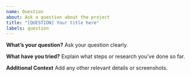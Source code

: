 ```yaml
---
name: Question
about: Ask a question about the project
title: "[QUESTION] Your title here"
labels: question
---
```


**What’s your question?**
Ask your question clearly.

**What have you tried?**
Explain what steps or research you’ve done so far.

**Additional Context**
Add any other relevant details or screenshots.
